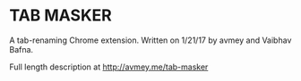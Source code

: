 # TAB MASKER
A tab-renaming Chrome extension.
Written on 1/21/17 by avmey and Vaibhav Bafna.

Full length description at http://avmey.me/tab-masker
